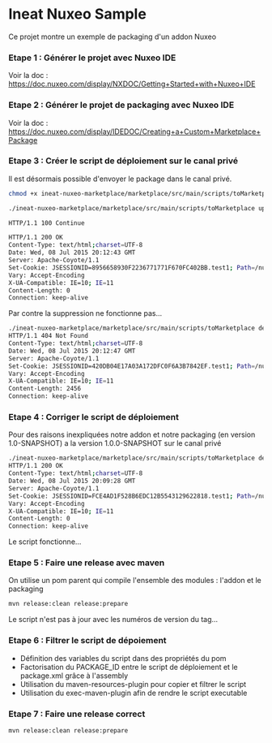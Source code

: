 # Ineat Nuxeo Sample

Ce projet montre un exemple de packaging d'un addon Nuxeo

### Etape 1 : Générer le projet avec Nuxeo IDE

Voir la doc : https://doc.nuxeo.com/display/NXDOC/Getting+Started+with+Nuxeo+IDE

### Etape 2 : Générer le projet de packaging avec Nuxeo IDE

Voir la doc : https://doc.nuxeo.com/display/IDEDOC/Creating+a+Custom+Marketplace+Package

### Etape 3 : Créer le script de déploiement sur le canal privé

Il est désormais possible d'envoyer le package dans le canal privé.

```bash
chmod +x ineat-nuxeo-marketplace/marketplace/src/main/scripts/toMarketplace

./ineat-nuxeo-marketplace/marketplace/src/main/scripts/toMarketplace upload

HTTP/1.1 100 Continue

HTTP/1.1 200 OK
Content-Type: text/html;charset=UTF-8
Date: Wed, 08 Jul 2015 20:12:43 GMT
Server: Apache-Coyote/1.1
Set-Cookie: JSESSIONID=8956658930F2236771771F670FC402BB.test1; Path=/nuxeo/; HttpOnly
Vary: Accept-Encoding
X-UA-Compatible: IE=10; IE=11
Content-Length: 0
Connection: keep-alive
```

Par contre la suppression ne fonctionne pas...

```bash
./ineat-nuxeo-marketplace/marketplace/src/main/scripts/toMarketplace delete
HTTP/1.1 404 Not Found
Content-Type: text/html;charset=UTF-8
Date: Wed, 08 Jul 2015 20:12:47 GMT
Server: Apache-Coyote/1.1
Set-Cookie: JSESSIONID=420DB04E17A03A172DFC0F6A3B7842EF.test1; Path=/nuxeo/; HttpOnly
Vary: Accept-Encoding
X-UA-Compatible: IE=10; IE=11
Content-Length: 2456
Connection: keep-alive
```

### Etape 4 : Corriger le script de déploiement

Pour des raisons inexpliquées notre addon et notre packaging (en version 1.0-SNAPSHOT) a la version 1.0.0-SNAPSHOT sur le canal privé

```bash
./ineat-nuxeo-marketplace/marketplace/src/main/scripts/toMarketplace delete
HTTP/1.1 200 OK
Content-Type: text/html;charset=UTF-8
Date: Wed, 08 Jul 2015 20:09:28 GMT
Server: Apache-Coyote/1.1
Set-Cookie: JSESSIONID=FCE4AD1F528B6EDC12B5543129622818.test1; Path=/nuxeo/; HttpOnly
Vary: Accept-Encoding
X-UA-Compatible: IE=10; IE=11
Content-Length: 0
Connection: keep-alive
```

Le script fonctionne...

### Etape 5 : Faire une release avec maven

On utilise un pom parent qui compile l'ensemble des modules : l'addon et le packaging

```bash
mvn release:clean release:prepare
```

Le script n'est pas à jour avec les numéros de version du tag...

### Etape 6 : Filtrer le script de dépoiement

 * Définition des variables du script dans des propriétés du pom
 * Factorisation du PACKAGE_ID entre le script de déploiement et le package.xml grâce à l'assembly
 * Utilisation du maven-resources-plugin pour copier et filtrer le script
 * Utilisation du exec-maven-plugin afin de rendre le script executable
 
### Etape 7 : Faire une release correct

```bash
mvn release:clean release:prepare
```